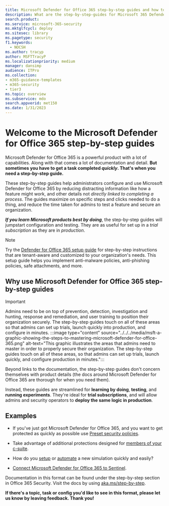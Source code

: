 ```yaml
---
title: Microsoft Defender for Office 365 step-by-step guides and how to use them
description: What are the step-by-step-guides for Microsoft 365 Defender for Office 365? See *only the steps needed to complete a task* and set up features. Information for use in trial subscriptions and production. Guidance designed to minimise information overload and speed up your configuration and use.
search.product:
ms.service: microsoft-365-security
ms.mktglfcycl: deploy
ms.sitesec: library
ms.pagetype: security
f1.keywords:
  - NOCSH
ms.author: tracyp
author: MSFTTracyP
ms.localizationpriority: medium
manager: dansimp
audience: ITPro
ms.collection:
- m365-guidance-templates
- m365-security
- tier3
ms.topic: overview
ms.subservice: mdo
search.appverid: met150
ms.date: 1/31/2023
---
```


# Welcome to the Microsoft Defender for Office 365 step-by-step guides

Microsoft Defender for Office 365 is a powerful product with a lot of capabilities. Along with that comes a lot of documentation and detail. **But sometimes you have to get a task completed *quickly*. That's when you need a step-by-step guide.**

These step-by-step guides help administrators configure and use Microsoft Defender for Office 365 by reducing distracting information like how a feature might work, and other details not *directly linked to completing a process*. The guides maximize on specific steps and clicks needed to do a thing, and reduce the time taken for admins to test a feature and secure an organization.

***If you learn Microsoft products best by doing***, the step-by-step guides will jumpstart configuration and testing. They are as useful for set up in a *trial subscription* as they are in *production*.

> [!NOTE]
> Try the [Defender for Office 365 setup guide](https://go.microsoft.com/fwlink/?linkid=2224785) for step-by-step instructions that are tenant-aware and customized to your organization's needs. This setup guide helps you implement anti-malware policies, anti-phishing policies, safe attachments, and more. 

## Why use Microsoft Defender for Office 365 step-by-step guides

> [!IMPORTANT]
> Admins need to be on top of prevention, detection, investigation and hunting, response and remediation, and user training to position their organization securely. The step-by-step guides touch on all of these areas so that admins can set up trials, launch quickly into production, and configure in minutes.
>:::image type="content" source="../../../media/msft-a-graphic-showing-the-steps-to-mastering-microsoft-defender-for-office-365.png" alt-text="This graphic illustrates the areas that admins need to master in order to properly secure their organization. The step-by-step guides touch on all of these areas, so that admins can set up trials, launch quickly, and configure production in minutes.":::

Beyond links to the documentation, the step-by-step guides don't concern themselves with product details (the docs around Microsoft Defender for Office 365 are thorough for when you need them).

Instead, these guides are streamlined for **learning by doing**, **testing**, and **running experiments**. They're ideal for **trial subscriptions**, and will allow admins and security operators to **deploy the same logic in production**.

## Examples

- If you've just got Microsoft Defender for Office 365, and you want to get protected as quickly as possible use [Preset security policies](ensuring-you-always-have-the-optimal-security-controls-with-preset-security-policies.md).

- Take advantage of additional protections designed for [members of your c-suite](protect-your-c-suite-with-priority-account-protection.md).

- How do you [setup](how-to-run-attack-simulations-for-your-team.md) or [automate](how-to-setup-attack-simulation-training-for-automated-attacks-and-training.md) a new simulation quickly and easily?

- [Connect Microsoft Defender for Office 365 to Sentinel](connect-microsoft-defender-for-office-365-to-microsoft-sentinel.md).

Documentation in this format can be found under the step-by-step section in Office 365 Security. Visit the docs by using [aka.ms/step-by-step](https://aka.ms/step-by-step).

**If there's a topic, task or config you'd like to see in this format, please let us know by leaving feedback. Thank you!**
